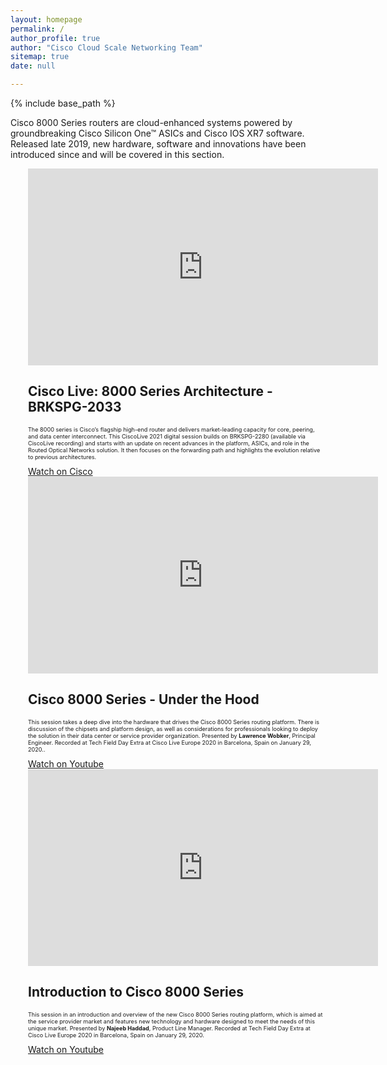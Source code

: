```yaml
---
layout: homepage
permalink: /
author_profile: true
author: "Cisco Cloud Scale Networking Team"
sitemap: true
date: null

---
```


{% include base_path %}

<div>
    <p>Cisco 8000 Series routers are cloud-enhanced systems powered by groundbreaking Cisco Silicon One™ ASICs and Cisco IOS XR7 software. Released late 2019, new hardware, software and innovations have been introduced since and will be covered in this section.</p>
</div>

<div class="feature_wrapper">
    <div class="feature__item--right">
        <div class="archive__item" style="margin-left: 2em;">
            <div class="archive__item-teaser center" style="display: block; margin-left: auto; margin-right: auto;">
                <iframe width="560" height="315" src="https://www.ciscolive.com/on-demand/on-demand-library.html?search=cisco%208000#/session/1610554628039001Tso9" frameborder="0"
                allowfullscreen></iframe>
            </div>
        <div class="archive__item-body">
            <h2 class="archive__item-title"><a href="https://www.ciscolive.com/on-demand/on-demand-library.html?search=cisco%208000#/session/1610554628039001Tso9" target="_blank"></a>
            Cisco Live: 8000 Series Architecture - BRKSPG-2033</h2>
            <div class="archive__item-excerpt" style="font-size: 0.65em;">
            <p>The 8000 series is Cisco’s flagship high-end router and delivers market-leading capacity for core, peering, and data center interconnect. This CiscoLive 
            2021 digital session builds on BRKSPG-2280 (available via CiscoLive recording) and starts with an update on recent advances in the platform, ASICs, and role in 
            the Routed Optical Networks solution. It then focuses on the forwarding path and highlights the evolution relative to previous architectures.</p>
            </div>
            <a href="https://www.ciscolive.com/on-demand/on-demand-library.html?search=cisco%208000#/session/1610554628039001Tso9" target="_blank"  class="btn btn--large">Watch on Cisco</a>
        </div>
    </div>
</div>

<div class="feature_wrapper">
    <div class="feature__item--left">
        <div class="archive__item" style="margin-left: 2em;">
            <div class="archive__item-teaser center" style="display: block; margin-left: auto; margin-right: auto;">
                <iframe width="560" height="315" src="https://www.youtube.com/embed/KIGct1QOtdI" frameborder="0"
                allowfullscreen></iframe>
            </div>
        <div class="archive__item-body">
            <h2 class="archive__item-title"><a href="https://www.youtube.com/embed/KIGct1QOtdI" target="_blank"></a>
            Cisco 8000 Series - Under the Hood</h2>
            <div class="archive__item-excerpt" style="font-size: 0.65em;">
            <p>This session takes a deep dive into the hardware that drives the Cisco 8000 Series routing platform. There is discussion of the chipsets and     
                platform design, as well as considerations for professionals looking to deploy the solution in their data center or service provider organization. 
                Presented by <b>Lawrence Wobker</b>, Principal Engineer. Recorded at Tech Field Day Extra at Cisco Live Europe 2020 in Barcelona, Spain on January 29, 2020..</p>
            </div>
            <a href="https://www.youtube.com/embed/KIGct1QOtdI" target="_blank"  class="btn btn--large">Watch on Youtube</a>
        </div>
    </div>
</div>

<div class="feature_wrapper">
    <div class="feature__item--right">
        <div class="archive__item" style="margin-left: 2em;">
            <div class="archive__item-teaser center" style="display: block; margin-left: auto; margin-right: auto;">
                <iframe width="560" height="315" src="https://www.youtube.com/embed/I4cF-VyzwpM" frameborder="0"
                allowfullscreen></iframe>
            </div>
        <div class="archive__item-body">
            <h2 class="archive__item-title"><a href="https://www.youtube.com/watch/embed/I4cF-VyzwpM" target="_blank"></a>
            Introduction to Cisco 8000 Series</h2>
            <div class="archive__item-excerpt" style="font-size: 0.65em;">
            <p>This session in an introduction and overview of the new Cisco 8000 Series routing platform, which is aimed at the service provider market and   
                features new technology and hardware designed to meet the needs of this unique market. Presented by <b>Najeeb Haddad</b>, Product Line Manager. 
                Recorded at Tech Field Day Extra at Cisco Live Europe 2020 in Barcelona, Spain on January 29, 2020.</p>
            </div>
            <a href="https://www.youtube.com/embed/I4cF-VyzwpM" target="_blank"  class="btn btn--large">Watch on Youtube</a>
        </div>
    </div>
</div>





